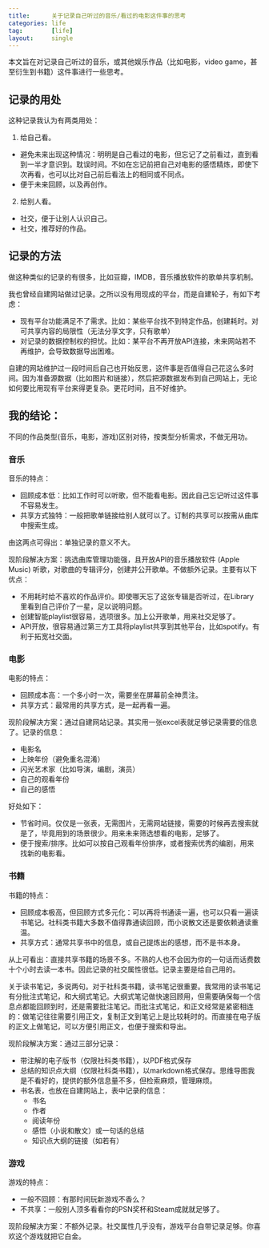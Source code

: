 ```yaml
---
title:      关于记录自己听过的音乐/看过的电影这件事的思考
categories: life
tag:        [life]
layout:     single
---
```


本文旨在对记录自己听过的音乐，或其他娱乐作品（比如电影，video game，甚至衍生到书籍）这件事进行一些思考。

## 记录的用处

这种记录我认为有两类用处：

1. 给自己看。
  - 避免未来出现这种情况：明明是自己看过的电影，但忘记了之前看过，直到看到一半才意识到。耽误时间。不如在忘记前把自己对电影的感悟精炼，即使下次再看，也可以比对自己前后看法上的相同或不同点。
  - 便于未来回顾，以及再创作。
2. 给别人看。
  - 社交，便于让别人认识自己。
  - 社交，推荐好的作品。

## 记录的方法

做这种类似的记录的有很多，比如豆瓣，IMDB，音乐播放软件的歌单共享机制。

我也曾经自建网站做过记录。之所以没有用现成的平台，而是自建轮子，有如下考虑：
  - 现有平台功能满足不了需求。比如：某些平台找不到特定作品，创建耗时。对可共享内容的局限性（无法分享文字，只有歌单）
  - 对记录的数据控制权的担忧。比如：某平台不再开放API连接，未来网站若不再维护，会导致数据导出困难。

自建的网站维护过一段时间后自己也开始反思，这件事是否值得自己花这么多时间。因为准备源数据（比如图片和链接），然后把源数据发布到自己网站上，无论如何要比用现有平台来得更复杂。更花时间，且不好维护。

## 我的结论：
不同的作品类型(音乐，电影，游戏)区别对待，按类型分析需求，不做无用功。

### 音乐
音乐的特点：
- 回顾成本低：比如工作时可以听歌，但不能看电影。因此自己忘记听过这件事不容易发生。
- 共享方式独特：一般把歌单链接给别人就可以了。订制的共享可以按需从曲库中搜索生成。

由这两点可得出：单独记录的意义不大。

现阶段解决方案：挑选曲库管理功能强，且开放API的音乐播放软件 (Apple Music) 听歌，对歌曲的专辑评分，创建并公开歌单。不做额外记录。主要有以下优点：
- 不用耗时给不喜欢的作品评价。即使哪天忘了这张专辑是否听过，在Library里看到自己评价了一星，足以说明问题。
- 创建智能playlist很容易，选项很多。加上公开歌单，用来社交足够了。
- API开放，很容易通过第三方工具将playlist共享到其他平台，比如spotify。有利于拓宽社交面。

### 电影
电影的特点：
- 回顾成本高：一个多小时一次，需要坐在屏幕前全神贯注。
- 共享方式：最常用的共享方式，是一起再看一遍。

现阶段解决方案：通过自建网站记录。其实用一张excel表就足够记录需要的信息了。记录的信息：
- 电影名
- 上映年份（避免重名混淆）
- 闪光艺术家（比如导演，编剧，演员）
- 自己的观看年份
- 自己的感悟

好处如下：
- 节省时间。仅仅是一张表，无需图片，无需网站链接，需要的时候再去搜索就是了，毕竟用到的场景很少。用来未来筛选想看的电影，足够了。
- 便于搜索/排序。比如可以按自己观看年份排序，或者搜索优秀的编剧，用来找新的电影看。

### 书籍
书籍的特点：
- 回顾成本极高，但回顾方式多元化：可以再将书通读一遍，也可以只看一遍读书笔记。社科类书籍大多数不值得靠通读回顾，而小说散文还是要依赖通读重温。
- 共享方式：通常共享书中的信息，或自己提炼出的感想，而不是书本身。

从上可看出：直接共享书籍的场景不多。不熟的人也不会因为你的一句话而话费数十个小时去读一本书。因此记录的社交属性很低。记录主要是给自己用的。

关于读书笔记，多说两句。对于社科类书籍，读书笔记很重要。我常用的读书笔记有分批注式笔记，和大纲式笔记。大纲式笔记做快速回顾用，但需要确保每一个信息点都能回顾到时，还是需要批注笔记。而批注式笔记，和正文经常是紧密相连的：做笔记往往需要引用正文，复制正文到笔记上是比较耗时的。而直接在电子版的正文上做笔记，可以方便引用正文，也便于搜索和导出。

现阶段解决方案：通过三部分记录：
- 带注解的电子版书（仅限社科类书籍），以PDF格式保存
- 总结的知识点大纲（仅限社科类书籍），以markdown格式保存。思维导图我是不看好的，提供的额外信息量不多，但检索麻烦，管理麻烦。
- 书名表，也放在自建网站上，表中记录的信息：
  - 书名
  - 作者
  - 阅读年份
  - 感悟（小说和散文）或一句话的总结
  - 知识点大纲的链接（如若有）

### 游戏
游戏的特点：
- 一般不回顾：有那时间玩新游戏不香么？
- 不共享：一般别人顶多看看你的PSN奖杯和Steam成就就足够了。

现阶段解决方案：不额外记录。社交属性几乎没有，游戏平台自带记录足够。你喜欢这个游戏就把它白金。